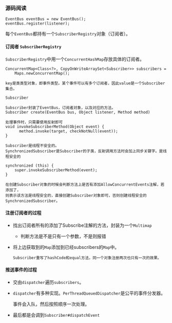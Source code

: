 ### 源码阅读

```
EventBus eventBus = new EventBus();
eventBus.register(listener);
```

每个`EventBus`都持有一个`SubscriberRegistry`对象（订阅者）。

#### 订阅者 `SubscriberRegistry`

`SubscriberRegistry`中用一个`ConcurrentHashMap`存放具体的订阅者。

```
ConcurrentMap<Class<?>, CopyOnWriteArraySet<Subscriber>> subscribers =
    Maps.newConcurrentMap();

key是类类型对象，即事件类型。某个事件可以有多个订阅者，因此value是一个Subscriber集合。    
```

`Subscriber`

```
Subscriber封装了EventBus，订阅者对象，以及对应的方法。
Subscriber create(EventBus bus, Object listener, Method method)
```

```
处理事件时，只需要使用反射即可
void invokeSubscriberMethod(Object event) {
      method.invoke(target, checkNotNull(event));
}      

Subscriber是线程不安全的。 
SynchronizedSubscriber是Subscriber的子类，反射调用方法时会加上同步关键字。是线程安全的

synchronized (this) {
    super.invokeSubscriberMethod(event);
}

在创建Subscriber对象的时候会判断方法上是否有添加AllowConcurrentEvents注解，若添加了，
则表示该方法是线程安全的，直接创建Subscriber对象即可，否则创建线程安全的SynchronizedSubscriber。
```

#### 注册订阅者的过程

* 找出订阅者所有的添加了Subscribe注解的方法，封装为一个`Multimap`

  * 判断方法是不是只有一个参数，不是则报错

* 将上边获取到的`Map`添加到已经subscribers的`Map`中。

  ```
  Subscriber重写了hashCode和equal方法，同一个对象注册两次也只有一次的效果。
  ```

#### 推送事件的过程

* 交由`dispatcher`遍历`subscribers`。

* `dispatcher`有多种实现。`PerThreadQueuedDispatcher`是公平的事件分发器。

  事件会入队，然后按照顺序一次处理。

* 最后都是会调到`Subscriber#dispatchEvent`